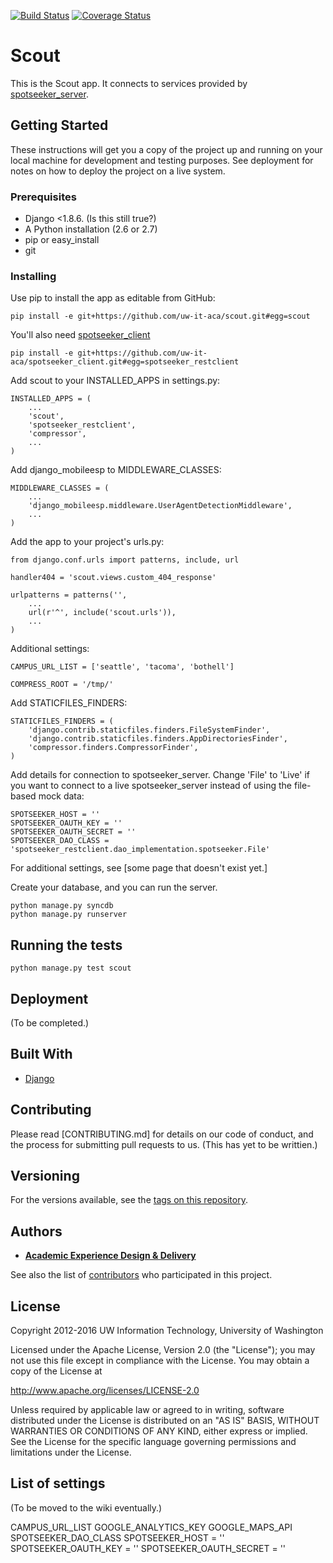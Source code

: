 [![Build Status](https://travis-ci.org/uw-it-aca/scout.svg?branch=develop)](https://travis-ci.org/uw-it-aca/scout)  [![Coverage Status](https://coveralls.io/repos/uw-it-aca/scout/badge.svg?branch=master&service=github)](https://coveralls.io/github/uw-it-aca/scout?branch=master)

# Scout

This is the Scout app. It connects to services provided by [spotseeker_server](https://github.com/uw-it-aca/spotseeker_server).

## Getting Started

These instructions will get you a copy of the project up and running on your local machine for development and testing purposes. See deployment for notes on how to deploy the project on a live system.

### Prerequisites

* Django <1.8.6. (Is this still true?)
* A Python installation (2.6 or 2.7)
* pip or easy_install
* git

### Installing

Use pip to install the app as editable from GitHub:

```
pip install -e git+https://github.com/uw-it-aca/scout.git#egg=scout
```

You'll also need [spotseeker_client](https://github.com/uw-it-aca/spotseeker_client)

```
pip install -e git+https://github.com/uw-it-aca/spotseeker_client.git#egg=spotseeker_restclient
```

Add scout to your INSTALLED_APPS in settings.py:

```
INSTALLED_APPS = (
    ...
    'scout',
    'spotseeker_restclient',
    'compressor',
    ...
)
```

Add django_mobileesp to MIDDLEWARE_CLASSES:

```
MIDDLEWARE_CLASSES = (
    ...
    'django_mobileesp.middleware.UserAgentDetectionMiddleware',
    ...
)
```

Add the app to your project's urls.py:

```
from django.conf.urls import patterns, include, url

handler404 = 'scout.views.custom_404_response'

urlpatterns = patterns('',
    ...
    url(r'^', include('scout.urls')),
    ...
)
```

Additional settings:

```
CAMPUS_URL_LIST = ['seattle', 'tacoma', 'bothell']

COMPRESS_ROOT = '/tmp/'
```

Add STATICFILES_FINDERS:

```
STATICFILES_FINDERS = (
    'django.contrib.staticfiles.finders.FileSystemFinder',
    'django.contrib.staticfiles.finders.AppDirectoriesFinder',
    'compressor.finders.CompressorFinder',
)
```

Add details for connection to spotseeker_server. Change 'File' to 'Live' if you want to connect to a live spotseeker_server instead of using the file-based mock data:

```
SPOTSEEKER_HOST = ''
SPOTSEEKER_OAUTH_KEY = ''
SPOTSEEKER_OAUTH_SECRET = ''
SPOTSEEKER_DAO_CLASS = 'spotseeker_restclient.dao_implementation.spotseeker.File'
```

For additional settings, see [some page that doesn't exist yet.]

Create your database, and you can run the server.

```
python manage.py syncdb
python manage.py runserver
```

## Running the tests

```
python manage.py test scout
```

## Deployment

(To be completed.)

## Built With

* [Django](http://djangoproject.com/)

## Contributing

Please read [CONTRIBUTING.md] for details on our code of conduct, and the process for submitting pull requests to us. (This has yet to be writtien.)

## Versioning

For the versions available, see the [tags on this repository](https://github.com/uw-it-aca/scout/tags).

## Authors

* [**Academic Experience Design & Delivery**](https://github.com/uw-it-aca)

See also the list of [contributors](https://github.com/uw-it-aca/scout/contributors) who participated in this project.

## License

Copyright 2012-2016 UW Information Technology, University of Washington

Licensed under the Apache License, Version 2.0 (the "License");
you may not use this file except in compliance with the License.
You may obtain a copy of the License at

http://www.apache.org/licenses/LICENSE-2.0

Unless required by applicable law or agreed to in writing, software
distributed under the License is distributed on an "AS IS" BASIS,
WITHOUT WARRANTIES OR CONDITIONS OF ANY KIND, either express or implied.
See the License for the specific language governing permissions and
limitations under the License.

## List of settings

(To be moved to the wiki eventually.)

CAMPUS_URL_LIST
GOOGLE_ANALYTICS_KEY
GOOGLE_MAPS_API
SPOTSEEKER_DAO_CLASS
SPOTSEEKER_HOST = ''
SPOTSEEKER_OAUTH_KEY = ''
SPOTSEEKER_OAUTH_SECRET = ''

